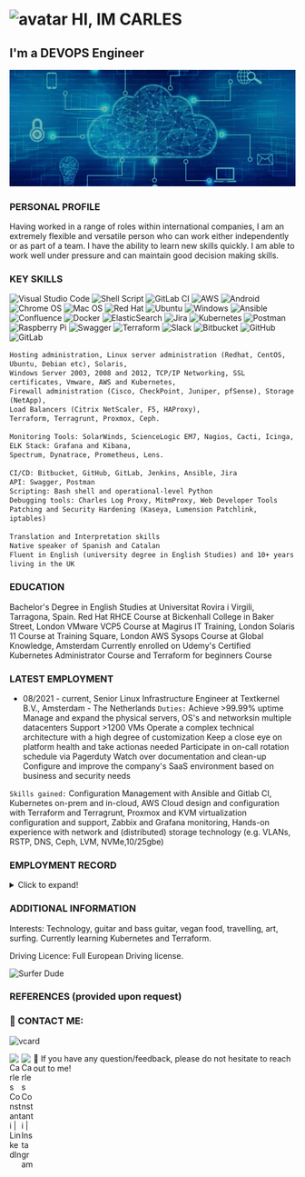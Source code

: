 #  ![avatar](https://images.weserv.nl/?url=avatars.githubusercontent.com/u/567380?v=4&h=40&w=40&fit=cover&mask=circle&maxage=7d) HI, IM CARLES
## I'm a DEVOPS Engineer

![banner](devops-banner.jpg)


### PERSONAL PROFILE
Having worked in a range of roles within international companies, I am an extremely flexible and versatile person who can work either independently or as part of a team. I have the ability to learn new skills quickly. I am able to work well under pressure and can maintain good decision making skills.

### KEY SKILLS 
![Visual Studio Code](https://img.shields.io/badge/Visual%20Studio%20Code-0078d7.svg?style=for-the-badge&logo=visual-studio-code&logoColor=white)
![Shell Script](https://img.shields.io/badge/shell_script-%23121011.svg?style=for-the-badge&logo=gnu-bash&logoColor=white)
![GitLab CI](https://img.shields.io/badge/gitlab%20ci-%23181717.svg?style=for-the-badge&logo=gitlab&logoColor=white)
![AWS](https://img.shields.io/badge/AWS-%23FF9900.svg?style=for-the-badge&logo=amazon-aws&logoColor=white)
![Android](https://img.shields.io/badge/Android-3DDC84?style=for-the-badge&logo=android&logoColor=white)
![Chrome OS](https://img.shields.io/badge/chrome%20os-3d89fc?style=for-the-badge&logo=google%20chrome&logoColor=white)
![Mac OS](https://img.shields.io/badge/mac%20os-000000?style=for-the-badge&logo=macos&logoColor=F0F0F0)
![Red Hat](https://img.shields.io/badge/Red%20Hat-EE0000?style=for-the-badge&logo=redhat&logoColor=white)
![Ubuntu](https://img.shields.io/badge/Ubuntu-E95420?style=for-the-badge&logo=ubuntu&logoColor=white)
![Windows](https://img.shields.io/badge/Windows-0078D6?style=for-the-badge&logo=windows&logoColor=white)
![Ansible](https://img.shields.io/badge/ansible-%231A1918.svg?style=for-the-badge&logo=ansible&logoColor=white)
![Confluence](https://img.shields.io/badge/confluence-%23172BF4.svg?style=for-the-badge&logo=confluence&logoColor=white)
![Docker](https://img.shields.io/badge/docker-%230db7ed.svg?style=for-the-badge&logo=docker&logoColor=white)
![ElasticSearch](https://img.shields.io/badge/-ElasticSearch-005571?style=for-the-badge&logo=elasticsearch)
![Jira](https://img.shields.io/badge/jira-%230A0FFF.svg?style=for-the-badge&logo=jira&logoColor=white)
![Kubernetes](https://img.shields.io/badge/kubernetes-%23326ce5.svg?style=for-the-badge&logo=kubernetes&logoColor=white)
![Postman](https://img.shields.io/badge/Postman-FF6C37?style=for-the-badge&logo=postman&logoColor=white)
![Raspberry Pi](https://img.shields.io/badge/-RaspberryPi-C51A4A?style=for-the-badge&logo=Raspberry-Pi)
![Swagger](https://img.shields.io/badge/-Swagger-%23Clojure?style=for-the-badge&logo=swagger&logoColor=white)
![Terraform](https://img.shields.io/badge/terraform-%235835CC.svg?style=for-the-badge&logo=terraform&logoColor=white)
![Slack](https://img.shields.io/badge/Slack-4A154B?style=for-the-badge&logo=slack&logoColor=white)
![Bitbucket](https://img.shields.io/badge/bitbucket-%230047B3.svg?style=for-the-badge&logo=bitbucket&logoColor=white)
![GitHub](https://img.shields.io/badge/github-%23121011.svg?style=for-the-badge&logo=github&logoColor=white)
![GitLab](https://img.shields.io/badge/gitlab-%23181717.svg?style=for-the-badge&logo=gitlab&logoColor=white)
```
Hosting administration, Linux server administration (Redhat, CentOS, Ubuntu, Debian etc), Solaris, 
Windows Server 2003, 2008 and 2012, TCP/IP Networking, SSL certificates, Vmware, AWS and Kubernetes, 
Firewall administration (Cisco, CheckPoint, Juniper, pfSense), Storage (NetApp), 
Load Balancers (Citrix NetScaler, F5, HAProxy), 
Terraform, Terragrunt, Proxmox, Ceph.

Monitoring Tools: SolarWinds, ScienceLogic EM7, Nagios, Cacti, Icinga, ELK Stack: Grafana and Kibana, 
Spectrum, Dynatrace, Prometheus, Lens.

CI/CD: Bitbucket, GitHub, GitLab, Jenkins, Ansible, Jira
API: Swagger, Postman
Scripting: Bash shell and operational-level Python
Debugging tools: Charles Log Proxy, MitmProxy, Web Developer Tools
Patching and Security Hardening (Kaseya, Lumension Patchlink, iptables)

Translation and Interpretation skills
Native speaker of Spanish and Catalan
Fluent in English (university degree in English Studies) and 10+ years living in the UK
```

### EDUCATION
Bachelor's Degree in English Studies at Universitat Rovira i Virgili, Tarragona, Spain.
Red Hat RHCE Course at Bickenhall College in Baker Street, London
VMware VCP5 Course at Magirus IT Training, London
Solaris 11 Course at Training Square, London
AWS Sysops Course at Global Knowledge, Amsterdam
Currently enrolled on Udemy's Certified Kubernetes Administrator Course and Terraform for beginners Course


### LATEST EMPLOYMENT

- 08/2021 - current, Senior Linux Infrastructure Engineer at Textkernel B.V., Amsterdam - The Netherlands
```Duties:```
  Achieve >99.99% uptime
  Manage and expand the physical servers, OS's and networksin multiple datacenters
  Support >1200 VMs
  Operate a complex technical architecture with a high degree of customization
  Keep a close eye on platform health and take actionas needed
  Participate in on-call rotation schedule via Pagerduty
  Watch over documentation and clean-up
  Configure and improve the company's SaaS environment based on business and security needs


```Skills gained:```
  Configuration Management with Ansible and Gitlab CI,
  Kubernetes on-prem and in-cloud,
  AWS Cloud design and configuration with Terraform and Terragrunt,
  Proxmox and KVM virtualization configuration and support,
  Zabbix and Grafana monitoring,
  Hands-on experience with network and (distributed) storage technology (e.g. VLANs, RSTP, DNS, Ceph, LVM, NVMe,10/25gbe)


### EMPLOYMENT RECORD
<details>
  <summary>Click to expand!</summary>
  
  - 12/2016 – 08/2021, Video Systems Engineer at Liberty Global, Amsterdam - The Netherlands

  ```Duties:```
  As part of the Pan-European Video Support team within the CNO organization, my role was to provide advanced support on the Video    solutions of the company such as SetTopBoxes, OTT applications (ios, android, windows) and web apps of all the affiliates on a Pan  European and Latin American level. Working with a variety of tools and platforms my position allowed me to provide End to End   support for all platforms from systems-level to application-level by using multiple technologies and also doing pro-active  monitoring and maintenance by using scripts and API tools.

  Main tasks were managing the application support for these Video technologies working in an Agile environment, doing vendor   management and dealing with escalations from different LG affiliates. This includes deep-dive on troubleshooting and investigation of level 2 and level 3 escalations as well as managing the day to day operations which include release and change management, video flow support and metadata management.

  ```Skills gained:```
  Strong troubleshooting under extreme pressure situation during live streaming events
  Video streaming technologies such as configuration and management of encoders, transcoders, metadata management etc.
  awscli and swagger API troubleshooting and management
  Bitbucket and Jenkins CI/CD workflows.
  Creating Documentation for the teams and providing training to different teams as well as presenting tools and troubleshooting     guides for different teams within the company affiliates support teams (Chile, Puerto Rico, Romania, Netherlands)



  - 03/2012 – 10/2016, Senior Technical Support Engineer at Alternative Networks Plc, London - United Kingdom

  ```Duties:```
  Working in the Technical Operations – Customer Operations Department I provide support dedicated to maintaining service within agreed service levels to Alternative Networks customers 24x7, 365 days per year as part of the Shift Team. I've gained considerable experience working with various troubleshooting and performance tools and proven methodology to identify root causes.

  In my current position I work with a broad range of different technologies and vendors, carrying out management and maintenance of customers' physical and virtual data center environments and DR sites as well as monitoring their infrastructure. Acting as an escalation point for colleagues from the first and second line teams via ServiceNow my work usually involves carrying out root cause analysis of BSODs and other server and services issues, network troubleshooting (VPN, firewall logs, DR failovers), Storage and VMware capacity planning and other duties as required. 

  Part of my duties also involve liaising with 3rd party Vendors like NetApp, Microsoft, Citrix, VMware, HP, DELL and other support teams in order to troubleshoot customer issues to meet the agreed SLAs. Other duties involve carrying out backups and restores as requested by clients as well as writing up changes as part of the Change Management process. I also carry out new server builds and QAs as part of Project Work for clients and provide patching to maintain servers to the latest security hotfixes and stable releases.

  ```Skills gained:```
  Familiarity with ITILv3, ISO20000 and ISO27000 Industry Standards
  Strong analytical skills in multi-vendor environments
  Strong technical knowledge in multiple disciplines (Microsoft, Citrix, Oracle, UNIX / Linux, Firewalls, LoadBalancers, VMware, Storage)
  Ability to manage incidents through to resolution
  Communication with 3rd parties, vendors and managers as needed (Conference Calls and Incident Management)
  P2V migrations
  Storage Technologies (EMC and NetApp)
  Windows server 2003, 2008 and 2012 management
  Oracle Solaris 10 management and user administration
  VMware ESXi 5.1, Citrix XenServer Enterprise 6.5 and  Apache Cloudstack
  Active directory 
  SQL server 2008 and 2012
  Extensive support for Network devices (CheckPoint, Juniper, F5, Cisco, Brocade)
  Backups and Restores with Symantec NetBackup, NetApp VSC and snapshots, VEEAM
  Security Patching (using Kaseya and Lumension Patchlink)


  - 06/2009 – 02/2012, Dedicated Server Engineer at UK2.NET, London - United Kingdom

  ```Duties:```
  Working in a Datacenter in London, dealing with a broad range of ISP issues, including setting up / giving support for dedicated servers and VPSs (both Virtuozzo and Xen Cloud platforms) mainly linux servers but also Windows 2003 and 2008 servers as well as VMware 4.1 cloud platform. 
  Configuring VPS and licensing / installing control panels (cPanel, Webmin, ISP Manager, Plesk), setting up Firewalls (Cisco PIX, CSF, Pfsense, iptables) ssh troubleshooting. Postfix and Exim mailserver troubleshooting.
  Building new servers (both physically for UK2 customers and remotely via Softlayer portal for Midphase / 10TB customers), setting up network, hostnames, and cabling in the datacenters.
  Setting up and troubleshooting services (Apache, MySQL, PHP, Wordpress, Joomla etc) for customers, making and restoring backups in both VPS platforms, Netvault, migration of VPSs, installing SSL certificates and other DNS related requests.
  Setting up Reverse DNS records, monitoring with Nagios

  ```Skills gained:```
  Extensive Linux experience with the most common server OS (Redhat, Ubuntu, Debian..)
  Vmware, Virtuozzo and Xen Cloud VPS platforms maintenance and setup
  Extensive use of ssh / shell commands, scp, WinSCP, IPMI setup, KVM console.
  Building and maintaining servers in a DC environment.
  Cisco switches and router commands


  - 08/2006 – 02/2009, 2nd line Technical Support Technician at HOSTWAY UK, London, United Kingdom

  ```Duties:```
  Working with a broad range of ISP requests from FTP and email client configuration to DNS issues, zonefile management and server-side requirements.
  Windows 2000/2003 Server management, IIS 5 and 6 configuration, Virtual Directories and Applications setup in IIS, FTP configuration, script debugging (html, ASP.NET) and MSSQL database restores and backups, Urchin statistics configuration and management.

  ```Skills gained:```
  Windows Server 2000/2003 administration, MSSQL Administration, Linux admin, Mac support, SQL database, Exchange and Sharepoint, SSL certificates
  Windows server management for dedicated customers in a SLA contract.
</details>




### ADDITIONAL INFORMATION
Interests:                 Technology, guitar and bass guitar, vegan food, travelling, art, surfing. 
                           Currently learning Kubernetes and Terraform.

Driving Licence:           Full European Driving license.

![Surfer Dude](surferdude.png)



### REFERENCES (provided upon request)



### 🤝 CONTACT ME:
![vcard](vcard.jpg)

<a href="https://www.linkedin.com/in/carlesconstanti/"><img align="left" src="https://raw.githubusercontent.com/yushi1007/yushi1007/main/images/linkedin.svg" alt="Carles Constanti | LinkedIn" width="21px"/></a>
<a href="https://instagram.com/srpayo"><img align="left" src="https://raw.githubusercontent.com/yushi1007/yushi1007/main/images/instagram.svg" alt="Carles Constanti | Instagram" width="21px"/></a>

💬 If you have any question/feedback, please do not hesitate to reach out to me!

